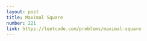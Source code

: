 ```yaml
---
layout: post
title: Maximal Square
number: 221
link: https://leetcode.com/problems/maximal-square
---
```

